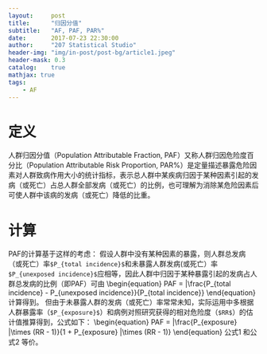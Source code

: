 ```yaml
---
layout:     post
title:      "归因分值"
subtitle:   "AF, PAF, PAR%"
date:       2017-07-23 22:30:00
author:     "207 Statistical Studio"
header-img: "img/in-post/post-bg/article1.jpeg"
header-mask: 0.3
catalog:    true
mathjax: true
tags:
    - AF
---
```


定义
======

人群归因分值（Population Attributable Fraction, PAF）又称人群归因危险度百分比（Population Attributable Risk Proportion, PAR%）是定量描述暴露危险因素对人群致病作用大小的统计指标，表示总人群中某疾病归因于某种因素引起的发病（或死亡）占总人群全部发病（或死亡）的比例，也可理解为消除某危险因素后可使人群中该病的发病（或死亡）降低的比重。

计算
======

PAF的计算基于这样的考虑：
假设人群中没有某种因素的暴露，则人群总发病（或死亡）率`$P_{total incidence}$`和未暴露人群发病(或死亡）率`$P_{unexposed incidence}$`应相等，因此人群中归因于某种暴露引起的发病占人群总发病的比例（即PAF）可由
\begin{equation}
PAF = |\frac{P_{total incidence} - P_{unexposed incidence}}{P_{total incidence}}
\end{equation}
计算得到。
但由于未暴露人群的发病（或死亡）率常常未知，实际运用中多根据人群暴露率（`$P_{exposure}$`）和病例对照研究获得的相对危险度（`$RR$`）的估计值推算得到，公式如下：
\begin{equation}
PAF = |\frac{P_{exposure} |\times (RR - 1)}{1 + P_{exposure} |\times (RR - 1)}
\end{equation}
公式1 和公式2 等价。